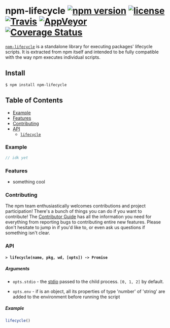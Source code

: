 # npm-lifecycle [![npm version](https://img.shields.io/npm/v/npm-lifecycle.svg)](https://npm.im/npm-lifecycle) [![license](https://img.shields.io/npm/l/npm-lifecycle.svg)](https://npm.im/npm-lifecycle) [![Travis](https://img.shields.io/travis/npm/npm-lifecycle/latest.svg)](https://travis-ci.org/npm/npm-lifecycle) [![AppVeyor](https://img.shields.io/appveyor/ci/npm/npm-lifecycle/latest.svg)](https://ci.appveyor.com/project/npm/npm-lifecycle) [![Coverage Status](https://coveralls.io/repos/github/npm/npm-lifecycle/badge.svg?branch=latest)](https://coveralls.io/github/npm/npm-lifecycle?branch=latest)

[`npm-lifecycle`](https://github.com/npm/npm-lifecycle) is a standalone library for
executing packages' lifecycle scripts. It is extracted from npm itself and
intended to be fully compatible with the way npm executes individual scripts.

## Install

`$ npm install npm-lifecycle`

## Table of Contents

* [Example](#example)
* [Features](#features)
* [Contributing](#contributing)
* [API](#api)
  * [`lifecycle`](#lifecycle)

### Example

```javascript
// idk yet
```

### Features

* something cool

### Contributing

The npm team enthusiastically welcomes contributions and project participation!
There's a bunch of things you can do if you want to contribute! The [Contributor
Guide](CONTRIBUTING.md) has all the information you need for everything from
reporting bugs to contributing entire new features. Please don't hesitate to
jump in if you'd like to, or even ask us questions if something isn't clear.

### API

#### <a name="lifecycle"></a> `> lifecycle(name, pkg, wd, [opts]) -> Promise`

##### Arguments

* `opts.stdio` - the [stdio](https://nodejs.org/api/child_process.html#child_process_options_stdio)
passed to the child process. `[0, 1, 2]` by default.

* `opts.env` - if is an object, all its properties of type 'number' of 'string' are added to the environment before running the script

##### Example

```javascript
lifecycle()
```
